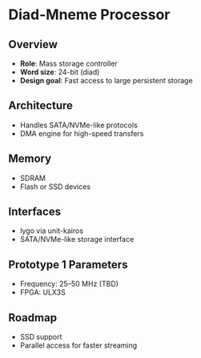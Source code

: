 # Diad-Mneme Processor

## Overview

- **Role**: Mass storage controller
- **Word size**: 24-bit (diad)
- **Design goal**: Fast access to large persistent storage

## Architecture

- Handles SATA/NVMe-like protocols
- DMA engine for high-speed transfers

## Memory

- SDRAM
- Flash or SSD devices

## Interfaces

- lygo via unit-kairos
- SATA/NVMe-like storage interface

## Prototype 1 Parameters

- Frequency: 25–50 MHz (TBD)
- FPGA: ULX3S

## Roadmap

- SSD support
- Parallel access for faster streaming
